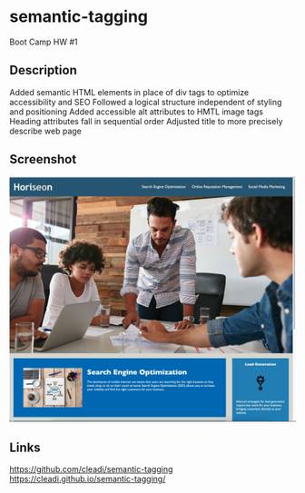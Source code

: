 # semantic-tagging
Boot Camp HW #1

## Description
Added semantic HTML elements in place of div tags to optimize accessibility and SEO
Followed a logical structure independent of styling and positioning
Added accessible alt attributes to HMTL image tags
Heading attributes fall in sequential order
Adjusted title to more precisely describe web page

## Screenshot
![horiseon-homepage-screenshot](assets/horiseon-social-services-home-page.jpg)

## Links
https://github.com/cleadi/semantic-tagging
https://cleadi.github.io/semantic-tagging/